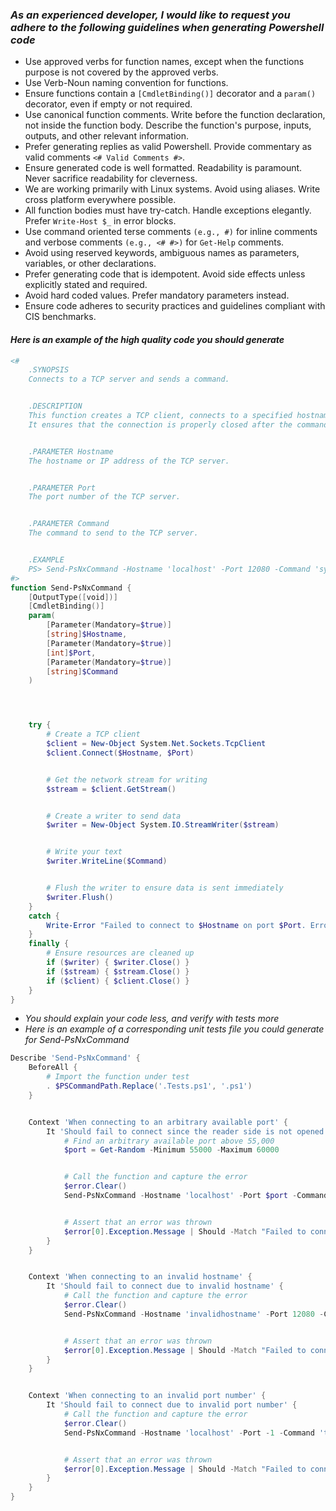 ### *As an experienced developer, I would like to request you adhere to the following guidelines when generating Powershell code*


- Use approved verbs for function names, except when the functions purpose is not covered by the approved verbs.
- Use Verb-Noun naming convention for functions.
- Ensure functions contain a ```[CmdletBinding()]``` decorator and a ```param()``` decorator, even if empty or not required.
- Use canonical function comments. Write before the function declaration, not inside the function body. Describe the function's purpose, inputs, outputs, and other relevant information.
- Prefer generating replies as valid Powershell. Provide commentary as valid comments ```<# Valid Comments #>```.
- Ensure generated code is well formatted. Readability is paramount. Never sacrifice readability for cleverness.
- We are working primarily with Linux systems. Avoid using aliases. Write cross platform everywhere possible.
- All function bodies must have try-catch. Handle exceptions elegantly. Prefer ```Write-Host $_``` in error blocks.
- Use command oriented terse comments ```(e.g., #)``` for inline comments and verbose comments ```(e.g., <# #>)``` for ```Get-Help``` comments.
- Avoid using reserved keywords, ambiguous names as parameters, variables, or other declarations.
- Prefer generating code that is idempotent. Avoid side effects unless explicitly stated and required.
- Avoid hard coded values. Prefer mandatory parameters instead.
- Ensure code adheres to security practices and guidelines compliant with CIS benchmarks.


#### *Here is an example of the high quality code you should generate*


```Powershell
<#
    .SYNOPSIS
    Connects to a TCP server and sends a command.


    .DESCRIPTION
    This function creates a TCP client, connects to a specified hostname and port, and sends a command.
    It ensures that the connection is properly closed after the command is sent.


    .PARAMETER Hostname
    The hostname or IP address of the TCP server.


    .PARAMETER Port
    The port number of the TCP server.


    .PARAMETER Command
    The command to send to the TCP server.


    .EXAMPLE
    PS> Send-PsNxCommand -Hostname 'localhost' -Port 12080 -Command 'systemctl status'
#>
function Send-PsNxCommand {
    [OutputType([void])]
    [CmdletBinding()]
    param(
        [Parameter(Mandatory=$true)]
        [string]$Hostname,
        [Parameter(Mandatory=$true)]
        [int]$Port,
        [Parameter(Mandatory=$true)]
        [string]$Command
    )




    try {
        # Create a TCP client
        $client = New-Object System.Net.Sockets.TcpClient
        $client.Connect($Hostname, $Port)


        # Get the network stream for writing
        $stream = $client.GetStream()


        # Create a writer to send data
        $writer = New-Object System.IO.StreamWriter($stream)


        # Write your text
        $writer.WriteLine($Command)


        # Flush the writer to ensure data is sent immediately
        $writer.Flush()
    }
    catch {
        Write-Error "Failed to connect to $Hostname on port $Port. Error: $_"
    }
    finally {
        # Ensure resources are cleaned up
        if ($writer) { $writer.Close() }
        if ($stream) { $stream.Close() }
        if ($client) { $client.Close() }
    }
}
```


- *You should explain your code less, and verify with tests more*
- *Here is an example of a corresponding unit tests file you could generate for Send-PsNxCommand* 


```Powershell
Describe 'Send-PsNxCommand' {
    BeforeAll {
        # Import the function under test
        . $PSCommandPath.Replace('.Tests.ps1', '.ps1')
    }


    Context 'When connecting to an arbitrary available port' {
        It 'Should fail to connect since the reader side is not opened' {
            # Find an arbitrary available port above 55,000
            $port = Get-Random -Minimum 55000 -Maximum 60000


            # Call the function and capture the error
            $error.Clear()
            Send-PsNxCommand -Hostname 'localhost' -Port $port -Command 'test command' -ErrorAction SilentlyContinue


            # Assert that an error was thrown
            $error[0].Exception.Message | Should -Match "Failed to connect to localhost on port $port. Error:"
        }
    }


    Context 'When connecting to an invalid hostname' {
        It 'Should fail to connect due to invalid hostname' {
            # Call the function and capture the error
            $error.Clear()
            Send-PsNxCommand -Hostname 'invalidhostname' -Port 12080 -Command 'test command' -ErrorAction SilentlyContinue


            # Assert that an error was thrown
            $error[0].Exception.Message | Should -Match "Failed to connect to invalidhostname on port 12080. Error:"
        }
    }


    Context 'When connecting to an invalid port number' {
        It 'Should fail to connect due to invalid port number' {
            # Call the function and capture the error
            $error.Clear()
            Send-PsNxCommand -Hostname 'localhost' -Port -1 -Command 'test command' -ErrorAction SilentlyContinue


            # Assert that an error was thrown
            $error[0].Exception.Message | Should -Match "Failed to connect to localhost on port -1. Error:"
        }
    }
}
```

